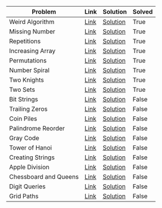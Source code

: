 | Problem               | Link                                         | Solution                                  | Solved   |
|-----------------------|----------------------------------------------|-------------------------------------------|----------|
| Weird Algorithm       | [Link](https://cses.fi/problemset/task/1068) | [Solution](./01_weird_algorithm.py)       | True     |
| Missing Number        | [Link](https://cses.fi/problemset/task/1083) | [Solution](./02_missing_number.py)        | True     |
| Repetitions           | [Link](https://cses.fi/problemset/task/1069) | [Solution](./03_repetitions.py)           | True     |
| Increasing Array      | [Link](https://cses.fi/problemset/task/1094) | [Solution](./04_increasing_array.py)      | True     |
| Permutations          | [Link](https://cses.fi/problemset/task/1070) | [Solution](./05_permutations.py)          | True     |
| Number Spiral         | [Link](https://cses.fi/problemset/task/1071) | [Solution](./06_number_spiral.py)         | True     |
| Two Knights           | [Link](https://cses.fi/problemset/task/1072) | [Solution](./07_two_knights.py)           | True     |
| Two Sets              | [Link](https://cses.fi/problemset/task/1092) | [Solution](./08_two_sets.py)              | True     |
| Bit Strings           | [Link](https://cses.fi/problemset/task/1617) | [Solution](./09_bit_strings.py)           | False    |
| Trailing Zeros        | [Link](https://cses.fi/problemset/task/1618) | [Solution](./10_trailing_zeros.py)        | False    |
| Coin Piles            | [Link](https://cses.fi/problemset/task/1754) | [Solution](./11_coin_piles.py)            | False    |
| Palindrome Reorder    | [Link](https://cses.fi/problemset/task/1755) | [Solution](./12_palindrome_reorder.py)    | False    |
| Gray Code             | [Link](https://cses.fi/problemset/task/2205) | [Solution](./13_gray_code.py)             | False    |
| Tower of Hanoi        | [Link](https://cses.fi/problemset/task/2165) | [Solution](./14_tower_of_hanoi.py)        | False    |
| Creating Strings      | [Link](https://cses.fi/problemset/task/1622) | [Solution](./15_creating_strings.py)      | False    |
| Apple Division        | [Link](https://cses.fi/problemset/task/1623) | [Solution](./16_apple_division.py)        | False    |
| Chessboard and Queens | [Link](https://cses.fi/problemset/task/1624) | [Solution](./17_chessboard_and_queens.py) | False    |
| Digit Queries         | [Link](https://cses.fi/problemset/task/2431) | [Solution](./18_digit_queries.py)         | False    |
| Grid Paths            | [Link](https://cses.fi/problemset/task/1625) | [Solution](./19_grid_paths.py)            | False    |